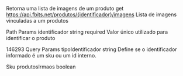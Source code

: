 Retorna uma lista de imagens de um produto
get
https://api.fbits.net/produtos/{identificador}/imagens
Lista de imagens vinculadas a um produtos

Path Params
identificador
string
required
Valor único utilizado para identificar o produto

146293
Query Params
tipoIdentificador
string
Define se o identificador informado é um sku ou um id interno.


Sku
produtosIrmaos
boolean